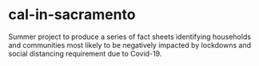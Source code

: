 # cal-in-sacramento
Summer project to produce a series of fact sheets identifying households and communities most likely to be negatively impacted by lockdowns and social distancing requirement due to Covid-19.
